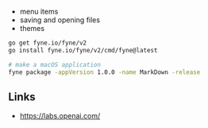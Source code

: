 - menu items
- saving and opening files
- themes

``` sh
go get fyne.io/fyne/v2
go install fyne.io/fyne/v2/cmd/fyne@latest
```

``` sh
# make a macOS application
fyne package -appVersion 1.0.0 -name MarkDown -release
```

## Links

- https://labs.openai.com/
